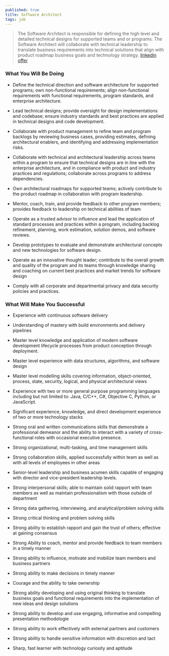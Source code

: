 ```yaml
---
published: true
title: Software Architect
tags: job
---
```

> The Software Architect is responsible for defining the high level and detailed technical designs for supported teams and or programs. The Software Architect will collaborate with technical leadership to translate business requirements into technical solutions that align with product roadmap business goals and technology strategy. [linkedin offer](https://www.linkedin.com/jobs/view/3128216408/?lgTemp=jobs_jymbii_digest&eBP=NotAvailableFromMidTier&lgCta=eml-jymbii-organic-job-card&recommendedFlavor=SCHOOL_RECRUIT&refId=u4MJNKQTlc2rBm0y0caGKA%3D%3D&trackingId=u4MJNKQTlc2rBm0y0caGKA%3D%3D&midToken=AQFARR38CrFIvA&midSig=2CYuZvYQnn7qk1&trk=eml-jobs_jymbii_digest-jymbii-31-job_card_mercado&trkEmail=eml-jobs_jymbii_digest-jymbii-31-job_card_mercado-null-ptpe0%7El4pirrmi%7Es1-null-jobs%7Eview)

### What You Will Be Doing
- Define the technical direction and software architecture for supported programs; own non-functional requirements; align non-functional requirements with functional requirements, program standards, and enterprise architecture.
- Lead technical designs; provide oversight for design implementations and codebase; ensure industry standards and best practices are applied in technical designs and code development.
- Collaborate with product management to refine team and program backlogs by reviewing business cases, providing estimates, defining architectural enablers, and identifying and addressing implementation risks.
- Collaborate with technical and architectural leadership across teams within a program to ensure that technical designs are in line with the enterprise architecture, and in compliance with product and industry practices and regulations; collaborate across programs to address dependencies.
- Own architectural roadmaps for supported teams; actively contribute to the product roadmap in collaboration with program leadership.

- Mentor, coach, train, and provide feedback to other program members; provides feedback to leadership on technical abilities of team
- Operate as a trusted advisor to influence and lead the application of standard processes and practices within a program, including backlog refinement, planning, work estimation, solution demos, and software reviews.
- Develop prototypes to evaluate and demonstrate architectural concepts and new technologies for software design.
- Operate as an innovative thought leader; contribute to the overall growth and quality of the program and its teams through knowledge sharing and coaching on current best practices and market trends for software design
- Comply with all corporate and departmental privacy and data security policies and practices.

### What Will Make You Successful
- Experience with continuous software delivery
- Understanding of mastery with build environments and delivery pipelines
- Master level knowledge and application of modern software development lifecycle processes from product conception through deployment.

- Master level experience with data structures, algorithms, and software design
- Master level modelling skills covering information, object-oriented, process, state, security, logical, and physical architectural views

- Experience with two or more general purpose programming languages including but not limited to: Java, C/C++, C#, Objective C, Python, or JavaScript.
- Significant experience, knowledge, and direct development experience of two or more technology stacks

- Strong oral and written communications skills that demonstrate a professional demeanor and the ability to interact with a variety of cross-functional roles with occasional executive presence.
- Strong organizational, multi-tasking, and time management skills
- Strong collaboration skills, applied successfully within team as well as with all levels of employees in other areas
- Senior-level leadership and business acumen skills capable of engaging with director and vice-president leadership levels.
- Strong interpersonal skills; able to maintain solid rapport with team members as well as maintain professionalism with those outside of department

- Strong data gathering, interviewing, and analytical/problem solving skills
- Strong critical thinking and problem solving skills
- Strong ability to establish rapport and gain the trust of others; effective at gaining consensus
- Strong Ability to coach, mentor and provide feedback to team members in a timely manner
- Strong ability to influence, motivate and mobilize team members and business partners
- Strong ability to make decisions in timely manner
- Courage and the ability to take ownership
- Strong ability developing and using original thinking to translate business goals and functional requirements into the implementation of new ideas and design solutions
- Strong ability to develop and use engaging, informative and compelling presentation methodologie
- Strong ability to work effectively with external partners and customers

- Strong ability to handle sensitive information with discretion and tact
- Sharp, fast learner with technology curiosity and aptitude


